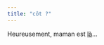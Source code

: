 ```yaml
---
title: "côt ?"
---
```


Heureusement, maman est [là](http://fr.news.yahoo.com/030816/85/3cqf0.html)...

